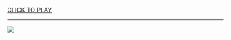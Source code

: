 
<a href="https://premium76.site?title=unblock_dress_up_games&ref=13M">CLICK TO PLAY</a></h3>
<hr>

<a href="https://premium76.site?title=unblock_dress_up_games&ref=13M"><img src="https://clearcache.store/games.png"></a>


